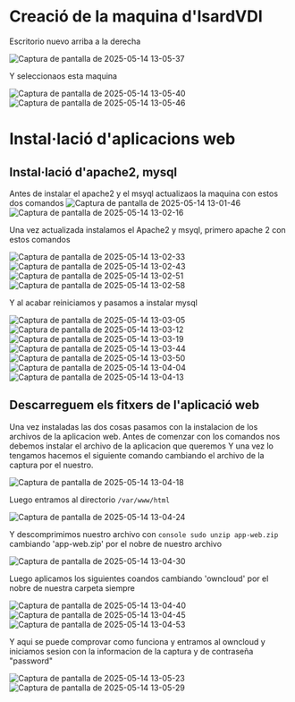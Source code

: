 # Creació de la maquina d'IsardVDI

Escritorio nuevo arriba a la derecha 

![Captura de pantalla de 2025-05-14 13-05-37](https://github.com/user-attachments/assets/961d7866-8673-4fbf-8755-ddebaef095e6)

Y seleccionaos esta maquina

![Captura de pantalla de 2025-05-14 13-05-40](https://github.com/user-attachments/assets/a5a50e1d-4854-4fd6-a693-c57415d2f98c)
![Captura de pantalla de 2025-05-14 13-05-46](https://github.com/user-attachments/assets/5b67e29a-18f4-4cc2-a6f9-83b222dfedc6)

# Instal·lació d'aplicacions web


## Instal·lació d'apache2, mysql

Antes de instalar el apache2 y el msyql actualizaos la maquina con estos dos comandos
![Captura de pantalla de 2025-05-14 13-01-46](https://github.com/user-attachments/assets/873aa02f-9997-4f32-a541-a9e9688a46cb)
![Captura de pantalla de 2025-05-14 13-02-16](https://github.com/user-attachments/assets/63033a5c-6723-490a-8c6d-c4e060f5d28d)

Una vez actualizada instalamos el Apache2 y msyql, primero apache 2 con estos comandos

![Captura de pantalla de 2025-05-14 13-02-33](https://github.com/user-attachments/assets/af8af7c3-c59e-4cad-af5f-6f0f8c6356c1)
![Captura de pantalla de 2025-05-14 13-02-43](https://github.com/user-attachments/assets/10def5d1-e462-4f24-83fb-0571a26efc29)
![Captura de pantalla de 2025-05-14 13-02-51](https://github.com/user-attachments/assets/5962ee36-3ea6-4f67-9aea-2298299963ee)
![Captura de pantalla de 2025-05-14 13-02-58](https://github.com/user-attachments/assets/a93d5107-47fa-4426-ba12-297f46662f36)

Y al acabar reiniciamos y pasamos a instalar mysql

![Captura de pantalla de 2025-05-14 13-03-05](https://github.com/user-attachments/assets/8a155904-5f70-4805-8b9e-f16adcc45430)
![Captura de pantalla de 2025-05-14 13-03-12](https://github.com/user-attachments/assets/ea93125f-c774-4978-ab8e-4ed3c92203e0)
![Captura de pantalla de 2025-05-14 13-03-19](https://github.com/user-attachments/assets/7d1aa529-6aba-43f0-a026-7fb2983d7f1d)
![Captura de pantalla de 2025-05-14 13-03-44](https://github.com/user-attachments/assets/f0c9e042-91c6-4348-8ad3-082be73b0cb3)
![Captura de pantalla de 2025-05-14 13-03-50](https://github.com/user-attachments/assets/2384a977-abee-454b-a367-96dadb7f2436)
![Captura de pantalla de 2025-05-14 13-04-04](https://github.com/user-attachments/assets/0b6a926e-1736-483c-98d7-dad551dec033)
![Captura de pantalla de 2025-05-14 13-04-13](https://github.com/user-attachments/assets/0733ba59-667a-4ed0-a707-d972a1bebd72)

## Descarreguem els fitxers de l'aplicació web

Una vez instaladas las dos cosas pasamos con la instalacion de los archivos de la aplicacion web. Antes de comenzar con los comandos nos debemos instalar el archivo de la aplicacion que queremos
Y una vez lo tengamos hacemos el siguiente comando cambiando el archivo de la captura por el nuestro.

![Captura de pantalla de 2025-05-14 13-04-18](https://github.com/user-attachments/assets/d9c8ec2e-b32b-4144-8c83-5b19ae38f63f)

Luego entramos al directorio `/var/www/html`

![Captura de pantalla de 2025-05-14 13-04-24](https://github.com/user-attachments/assets/685be104-35d4-4567-8592-855f1422558b)

Y descomprimimos nuestro archivo con ```console sudo unzip app-web.zip``` cambiando 'app-web.zip' por el nobre de nuestro archivo

![Captura de pantalla de 2025-05-14 13-04-30](https://github.com/user-attachments/assets/2ea62aa7-7e6c-4132-96e1-9be499ccf91d)

Luego aplicamos los siguientes coandos cambiando 'owncloud' por el nobre de nuestra carpeta siempre

![Captura de pantalla de 2025-05-14 13-04-40](https://github.com/user-attachments/assets/05a6adea-1d89-41c5-b48a-6ba7caab801d)
![Captura de pantalla de 2025-05-14 13-04-45](https://github.com/user-attachments/assets/ff1a8c4f-8db2-41b1-b5d9-e3c662d78424)
![Captura de pantalla de 2025-05-14 13-04-53](https://github.com/user-attachments/assets/84da56ad-8228-4e58-ad28-e54368d8f055)

Y aqui se puede comprovar como funciona y entramos al owncloud y iniciamos sesion con la informacion de la captura y de contraseña "password"

![Captura de pantalla de 2025-05-14 13-05-23](https://github.com/user-attachments/assets/b95ba767-0a90-4cee-8ca4-3efde7c5f3d6)
![Captura de pantalla de 2025-05-14 13-05-29](https://github.com/user-attachments/assets/3a967454-884e-4dba-a6ef-1264d942593e)

